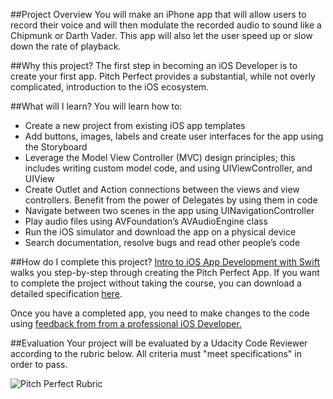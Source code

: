 ##Project Overview
You will make an iPhone app that will allow users to record their voice and will then modulate the recorded audio to sound like a Chipmunk or Darth Vader. This app will also let the user speed up or slow down the rate of playback.

##Why this project?
The first step in becoming an iOS Developer is to create your first app. Pitch Perfect provides a substantial, while not overly complicated, introduction to the iOS ecosystem.

##What will I learn?
You will learn how to:

* Create a new project from existing iOS app templates
* Add buttons, images, labels and create user interfaces for the app using the Storyboard
* Leverage the Model View Controller (MVC) design principles; this includes writing custom model code, and using UIViewController, and UIView
* Create Outlet and Action connections between the views and view controllers. 
Benefit from the power of Delegates by using them in code
* Navigate between two scenes in the app using UINavigationController
* Play audio files using AVFoundation’s AVAudioEngine class
* Run the iOS simulator and download the app on a physical device 
* Search documentation, resolve bugs and read other people’s code

##How do I complete this project?
<a href="https://www.udacity.com/course/ud585-nd" target="_blank">Intro to iOS App Development with Swift</a> walks you step-by-step through creating the Pitch Perfect App. If you want to complete the project without taking the course, you can download a detailed specification <a href="https://drive.google.com/open?id=0B_wLvkeCYfm7OXIwN0RRYjM1Qjg&authuser=0" target="_blank">here</a>.

Once you have a completed app, you need to make changes to the code using <a href="https://docs.google.com/document/d/1uotwFB5A3qmQL4-NTNuI4UT_UqqPrsZ17wZMY6XhlB0/pub" target="_blank">feedback from from a professional iOS Developer.</a>

##Evaluation
Your project will be evaluated by a Udacity Code Reviewer according to the rubric below. All criteria must "meet specifications" in order to pass.

![Pitch Perfect Rubric](https://drive.google.com/drive/#folders/0B_Lg4Sk_lW6Dfk9rc3cxR1JZWUV6SlVBYVczTy1pTWZwcVZzX1c0RVVYLXBRSWtjSDhmQk0)

